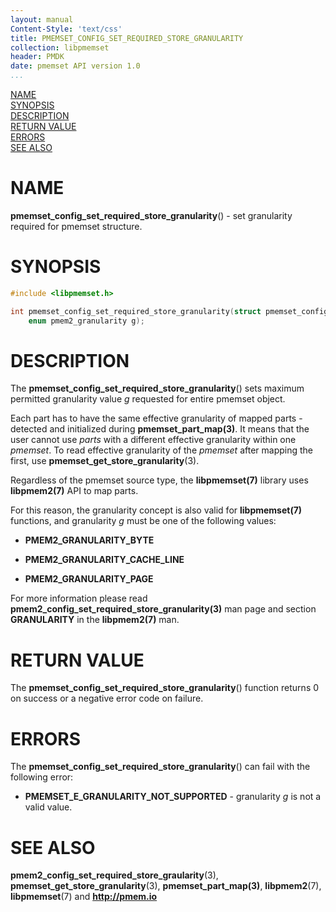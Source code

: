 ```yaml
---
layout: manual
Content-Style: 'text/css'
title: PMEMSET_CONFIG_SET_REQUIRED_STORE_GRANULARITY
collection: libpmemset
header: PMDK
date: pmemset API version 1.0
...
```


[comment]: <> (SPDX-License-Identifier: BSD-3-Clause)
[comment]: <> (Copyright 2020-2021, Intel Corporation)

[comment]: <> (pmemset_config_set_required_store_granularity.3 -- man page for pmemset_config_set_required_store_granularity)

[NAME](#name)<br />
[SYNOPSIS](#synopsis)<br />
[DESCRIPTION](#description)<br />
[RETURN VALUE](#return-value)<br />
[ERRORS](#errors)<br />
[SEE ALSO](#see-also)<br />

# NAME #

**pmemset_config_set_required_store_granularity**() - set granularity required for pmemset structure.

# SYNOPSIS #

```c
#include <libpmemset.h>

int pmemset_config_set_required_store_granularity(struct pmemset_config *cfg,
	enum pmem2_granularity g);
```

# DESCRIPTION #

The **pmemset_config_set_required_store_granularity**() sets maximum permitted granularity value *g*
requested for entire pmemset object.

Each part has to have the same effective granularity of mapped parts - detected and
initialized during **pmemset_part_map(3)**.
It means that the user cannot use *parts* with a different effective granularity within one *pmemset*.
To read effective granularity of the *pmemset* after mapping the first, use **pmemset_get_store_granularity**(3).

Regardless of the pmemset source type, the **libpmemset(7)** library uses **libpmem2(7)** API to map parts.

For this reason, the granularity concept is also valid for **libpmemset(7)** functions, and
granularity *g* must be one of the following values:

 * **PMEM2_GRANULARITY_BYTE**

 * **PMEM2_GRANULARITY_CACHE_LINE**

 * **PMEM2_GRANULARITY_PAGE**

For more information please read **pmem2_config_set_required_store_granularity(3)** man page
and section **GRANULARITY** in the **libpmem2(7)** man.

# RETURN VALUE

The **pmemset_config_set_required_store_granularity**() function returns 0 on success or a negative error code on failure.

# ERRORS #

The **pmemset_config_set_required_store_granularity**() can fail with the following error:

* **PMEMSET_E_GRANULARITY_NOT_SUPPORTED** - granularity *g* is not a valid value.

# SEE ALSO #

**pmem2_config_set_required_store_graularity**(3), **pmemset_get_store_granularity**(3),
**pmemset_part_map(3)**, **libpmem2**(7), **libpmemset**(7) and **<http://pmem.io>**
